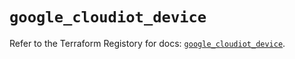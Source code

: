 # `google_cloudiot_device`

Refer to the Terraform Registory for docs: [`google_cloudiot_device`](https://registry.terraform.io/providers/hashicorp/google/4.62.0/docs/resources/cloudiot_device).
